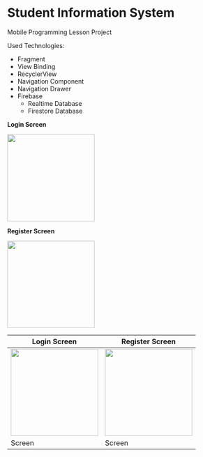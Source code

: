 # Student Information System
Mobile Programming Lesson Project

Used Technologies:

* Fragment
* View Binding
* RecyclerView
* Navigation Component
* Navigation Drawer
* Firebase
  * Realtime Database
  * Firestore Database
  
  
  
**Login Screen**

  <img src="https://user-images.githubusercontent.com/79766537/214069487-439b298b-49af-4683-ab2d-c6ef9aaa4106.png" width="200">
  
**Register Screen**

  <img src="https://user-images.githubusercontent.com/79766537/214069922-2c4fdb80-ac25-477c-922d-2f32d7dd21b5.png" width="200">
  
| Login Screen| Register Screen   |
| ----------- | ----------------- |
| <img src="https://user-images.githubusercontent.com/79766537/214069487-439b298b-49af-4683-ab2d-c6ef9aaa4106.png" width="200">            | <img src="https://user-images.githubusercontent.com/79766537/214069922-2c4fdb80-ac25-477c-922d-2f32d7dd21b5.png" width="200">                  |
| Screen      | Screen            |

